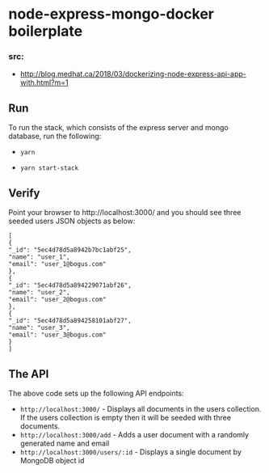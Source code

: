 # node-express-mongo-docker boilerplate

### src: 
- http://blog.medhat.ca/2018/03/dockerizing-node-express-api-app-with.html?m=1

## Run
To run the stack, which consists of the express server and mongo database, run the following: 

- `yarn`

- `yarn start-stack`

## Verify
Point your browser to http://localhost:3000/ and you should see three seeded users JSON objects as below:
```
[
{
"_id": "5ec4d78d5a8942b7bc1abf25",
"name": "user_1",
"email": "user_1@bogus.com"
},
{
"_id": "5ec4d78d5a894229071abf26",
"name": "user_2",
"email": "user_2@bogus.com"
},
{
"_id": "5ec4d78d5a894258101abf27",
"name": "user_3",
"email": "user_3@bogus.com"
}
]
```

## The API
The above code sets up the following API endpoints:

- `http://localhost:3000/` - Displays all documents in the users collection. If the users collection is empty then it will be seeded with three documents.
- `http://localhost:3000/add` - Adds a user document with a randomly generated name and email
- `http://localhost:3000/users/:id` - Displays a single document by MongoDB object id